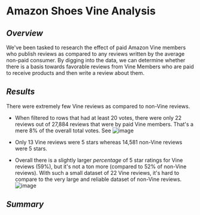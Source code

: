 # Amazon Shoes Vine Analysis

## *Overview*
We've been tasked to research the effect of paid Amazon Vine members who publish reviews as compared to any reviews written by the average non-paid consumer. By digging into the data, we can determine whether there is a basis towards favorable reviews from Vine Members who are paid to receive products and then write a review about them.

## *Results*
There were extremely few Vine reviews as compared to non-Vine reviews. 
* When filtered to rows that had at least 20 votes, there were only 22 reviews out of 27,884 reviews that were by paid Vine members. That's a mere 8% of the overall total votes. See 
![image](https://user-images.githubusercontent.com/87578449/144717487-b180d11e-9a4b-4aa1-bca7-ab0896537b3f.png) <br/>

* Only 13 Vine reviews were 5 stars whereas 14,581 non-Vine reviews were 5 stars. 
* Overall there is a slightly larger *percentage* of 5 star ratings for Vine reviews (59%), but it's not a ton more (compared to 52% of non-Vine reviews). With such a small dataset of 22 Vine reviews, it's hard to compare to the very large and reliable dataset of non-Vine reviews.
![image](https://user-images.githubusercontent.com/87578449/144718097-ef98a76d-972c-4242-865f-5dd31ea6a2ef.png)

## *Summary*


